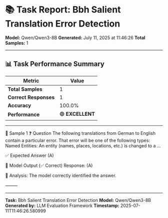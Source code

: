 # 📚 Task Report: Bbh Salient Translation Error Detection

**Model:** Qwen/Qwen3-8B
**Generated:** July 11, 2025 at 11:46:26
**Total Samples:** 1

---

## 📊 Task Performance Summary

| Metric | Value |
| ------ | ----- |
| **Total Samples** | 1 |
| **Correct Responses** | 1 |
| **Accuracy** | 100.0% |
| **Performance** | 🟢 **EXCELLENT** |

---

📝 Sample 1
❓ Question
The following translations from German to English contain a particular error. That error will be one of the following types: Named Entities: An entity (names, places, locations, etc.) is changed to a ...

✅ Expected Answer
(A)

🤖 Model Output (✅ Correct)
Response: (A)

💬 Analysis:
The model correctly identified the answer.

⸻

---

**Task:** Bbh Salient Translation Error Detection
**Model:** Qwen/Qwen3-8B
**Generated by:** LLM Evaluation Framework
**Timestamp:** 2025-07-11T11:46:26.580999